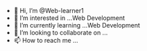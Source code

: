 - 👋 Hi, I’m @Web-learner1
- 👀 I’m interested in ...Web Development
- 🌱 I’m currently learning ...Web Development
- 💞️ I’m looking to collaborate on ...
- 📫 How to reach me ...

<!---
Web-learner1/Web-learner1 is a ✨ special ✨ repository because its `README.md` (this file) appears on your GitHub profile.
You can click the Preview link to take a look at your changes.
--->
